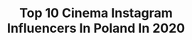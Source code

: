 ---
title: Top 10 Cinema Instagram Influencers In Poland In 2020
description: >-
  Find top cinema Instagram influencers in Poland in 2020. Most popular hashtags: #cinematography #illustration #cinema4d #realismag.
platform: Instagram
hits: 82
text_top: Identify the most popular Instagram accounts on inBeat.
text_bottom: Our search engine has 82 Instagram influencers like this in Poland for you to collaborate.
profiles:
  - username: "benedict_spence_dop"
    fullname: >-
      Benedict Spence
    bio: >-
      Cinematographer. Londoner. Mumbler. Represented by @vision.artists U.S. drama @innovativeartists
    location: "Poland"
    followers: 38045
    engagement: 754
    commentsToLikes: 0.021608
    id: ck5c0z0i0u4ft0i11ztekc224
    verified: false
    hashtags: "#inmyskin"
  - username: "s_zrodlowski"
    fullname: >-
      Szymon Źródłowski
    bio: >-
      Photographer | Cinematographer | Based in Warsaw, Poland | Contact: zrodlowskiszymon@gmail.com |
    location: "Poland"
    followers: 14003
    engagement: 774
    commentsToLikes: 0.014742
    id: ck5bzemg0qzpf0i1157qpcxdo
    verified: false
    hashtags: "#kwiatkowski, #gmaster, #a7riv, #sonyalpha"
  - username: "pawelzalejski"
    fullname: >-
      P A W E Ł  Z A L E J S K I
    bio: >-
      Cinematographer and Photographer Ambasador Zhiyun Voigtlander Support Focus Nordic F-stop Lexar Peakdesign 🏠 Podhale
    location: "Poland"
    followers: 23241
    engagement: 597
    commentsToLikes: 0.020353
    id: ck8swkhdbee3n0j78435klnw6
    verified: false
    hashtags: "#tatrymountains, #podr, #tatrasadventures, #podrozemaleiduze"
  - username: "giepetv"
    fullname: >-
      GRZEGORZ PΛJΛK
    bio: >-
      Cinematographer / Photographer @szczyrkaido @beerduro www.giepe.tv
    location: "Poland"
    followers: 5775
    engagement: 806
    commentsToLikes: 0.036915
    id: ck6u9c3yqwoq90j711oplwywi
    verified: false
    hashtags: "#ourcamplife, #roamtheplanet, #shooting, #lifeofadventure"
  - username: "stashek_horodecki"
    fullname: >-
      Stanisław Horodecki
    bio: >-
      | Gdynia Film School graduated in 2018 | Cinematography | Represented by @pointof.you agency | stasheksb@gmail.com | Showreel:
    location: "Poland"
    followers: 8227
    engagement: 969
    commentsToLikes: 0.008759
    id: ck0w5w12o5p6s0i192itx2jmc
    verified: false
    hashtags: "#onbooooooom, #verybusymag, #ifyouleave, #weltraumzine"
  - username: "kiszka.ziemniaczana"
    fullname: >-
      Ewelina co robi super krupnik
    bio: >-
      Gotuj ze mną na story, zanim ci zwiędną kalafiory! ✨100 zapisanych przepisów w wyróżnionych relacjach ✨ i cała masa zwariowanych obrazków poniżej 🎥
    location: "Poland"
    followers: 12722
    engagement: 918
    commentsToLikes: 0.075311
    id: ck9wddti2f6xz0j782p75wplw
    verified: false
    hashtags: "#coreczkimamusi, #napla, #discoveredit, #creativevideo"
  - username: "danielremian"
    fullname: >-
      DANIEL REMIAN
    bio: >-
      Nocturnal animal. ⚡
    location: "Poland"
    followers: 8908
    engagement: 1229
    commentsToLikes: 0.031260
    id: ck0w1d8yzis780i193pkccut1
    verified: false
    hashtags: "#n8zine, #apricotmagazine, #onearthmagazine, #espritmag"
  - username: "wes_cream"
    fullname: >-
      Wes L Cockx
    bio: >-
      ▪️Illustration, Typography & Motion ▪️Brooklyn, NYC 🇺🇸/🇧🇪 ▪️Inquiries on wes@cream3d.com ▪️NO DM please ▪️Image licensing @avant_form ▪️Prints on:
    location: "Poland"
    followers: 20771
    engagement: 399
    commentsToLikes: 0.018578
    id: ck8t3a2h92hs30j786kyc1z3a
    verified: false
    hashtags: "#magicfabricblog, #supersequential, #redshift, #c4d"
  - username: "motionhead"
    fullname: >-
      Charlie Rizek
    bio: >-
      TRINITY|Steadicam|Camera Op ARRI CSS specialist 🇬🇧UK based - works globally 🌍
    location: "Poland"
    followers: 3604
    engagement: 1199
    commentsToLikes: 0.050026
    id: ck5hpm1bxrky90i1134xgwqwt
    verified: false
    hashtags: "#cameraoperator, #arritrinityoperator, #trinity, #arriminilf"
  - username: "krol.jpg"
    fullname: >-
      Mateusz Król
    bio: >-
      3d artist based in 🇵🇱 Warsaw available for freelance 🌎 contact: 📩 me@mateuszkrol.com
    location: "Poland"
    followers: 7322
    engagement: 535
    commentsToLikes: 0.039131
    id: ck0u74grr3pn00i19iaw6pz9p
    verified: false
    hashtags: "#abstract, #cgi, #octane, #3dart"
---
